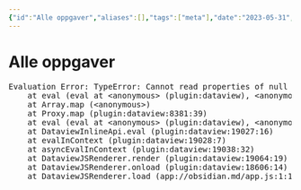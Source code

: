 ```yaml
---
{"id":"Alle oppgaver","aliases":[],"tags":["meta"],"date":"2023-05-31","dg-publish":true,"modified":"2023-06-01","title":"Alle oppgaver","permalink":"/alle-oppgaver/","dgPassFrontmatter":true}
---
```



# Alle oppgaver

<pre class="dataview dataview-error">Evaluation Error: TypeError: Cannot read properties of null (reading 'toUpperCase')
    at eval (eval at &lt;anonymous&gt; (plugin:dataview), &lt;anonymous&gt;:9:69)
    at Array.map (&lt;anonymous&gt;)
    at Proxy.map (plugin:dataview:8381:39)
    at eval (eval at &lt;anonymous&gt; (plugin:dataview), &lt;anonymous&gt;:7:8)
    at DataviewInlineApi.eval (plugin:dataview:19027:16)
    at evalInContext (plugin:dataview:19028:7)
    at asyncEvalInContext (plugin:dataview:19038:32)
    at DataviewJSRenderer.render (plugin:dataview:19064:19)
    at DataviewJSRenderer.onload (plugin:dataview:18606:14)
    at DataviewJSRenderer.load (app://obsidian.md/app.js:1:1182416)</pre>
